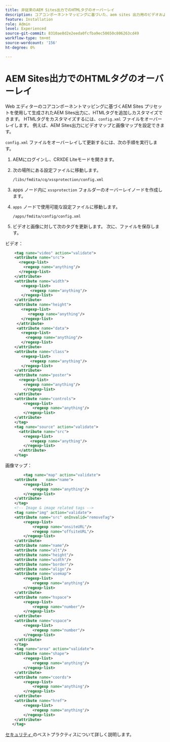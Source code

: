 ```yaml
---
title: 非従来のAEM Sites出力でのHTMLタグのオーバーレイ
description: コアコンポーネントマッピングに基づいた、aem sites 出力用のビデオおよび画像設定の指定
feature: Installation
role: Admin
level: Experienced
source-git-commit: 8310ae8d2e2eeda0fcfba9ec50650c806263cd49
workflow-type: tm+mt
source-wordcount: '156'
ht-degree: 0%

---
```



# AEM Sites出力でのHTMLタグのオーバーレイ

Web エディターのコアコンポーネントマッピングに基づくAEM Sites プリセットを使用して生成されたAEM Sites出力に、HTMLタグを追加しカスタマイズできます。 HTMLタグをカスタマイズするには、`config.xml` ファイルをオーバーレイします。 例えば、AEM Sites出力にビデオマップと画像マップを設定できます。

`config.xml` ファイルをオーバーレイして更新するには、次の手順を実行します。

1. AEMにログインし、CRXDE Liteモードを開きます。

1. 次の場所にある設定ファイルに移動します。

   `/libs/fmdita/cq/xssprotection/config.xml`

1. apps ノード内に `xssprotection` フォルダーのオーバーレイノードを作成します。

1. `apps` ノードで使用可能な設定ファイルに移動します。

   `/apps/fmdita/config/config.xml`

1. ビデオと画像に対して次のタグを更新します。 次に、ファイルを保存します。

ビデオ：

```XML
    <tag name="video" action="validate">
   	<attribute name="src">
      <regexp-list>
        <regexp name="anything"/>
      </regexp-list>
    </attribute>
    <attribute name="width">
       <regexp-list>
           <regexp name="anything"/>
       </regexp-list>
    </attribute>
    <attribute name="height">
       <regexp-list>
          <regexp name="anything"/>
       </regexp-list>
     </attribute>
     <attribute name="data">
       <regexp-list>
         <regexp name="anything"/>
       </regexp-list>
    </attribute>
    <attribute name="class">
       <regexp-list>
           <regexp name="anything"/>
       </regexp-list>
    </attribute>
    <attribute name="poster">
      <regexp-list>
        <regexp name="anything"/>
        </regexp-list>
    </attribute>
    <attribute name="controls">
        <regexp-list>
            <regexp name="anything"/>
        </regexp-list>
    </attribute>
    </tag>
    <tag name="source" action="validate">
      <attribute name="src">
        <regexp-list>
           <regexp name="anything"/>
        </regexp-list>
      </attribute>
    </tag>
```

画像マップ：

```XML
    	<tag name="map" action="validate">
	<attribute    name="name">
		<regexp-list>
			<regexp name="anything"/>
		</regexp-list>
	</attribute>
    </tag>
    <!-- Image & image related tags -->
    <tag name="img" action="validate">
	<attribute name="src" onInvalid="removeTag">
		<regexp-list>
			<regexp name="onsiteURL"/>
			<regexp name="offsiteURL"/>
		</regexp-list>
	</attribute>
	<attribute name="name"/>
	<attribute name="alt"/>
	<attribute name="height"/>
	<attribute name="width"/>
	<attribute name="border"/>
	<attribute name="align"/>
	<attribute name="usemap">
		<regexp-list>
			<regexp name="anything"/>
		</regexp-list>
	</attribute>
	<attribute name="hspace">
		<regexp-list>
			<regexp name="number"/>
		</regexp-list>
	</attribute>
	<attribute name="vspace">
		<regexp-list>
			<regexp name="number"/>
		</regexp-list>
	</attribute>
    </tag>
    <tag name="area" action="validate">
	<attribute name="shape">
		<regexp-list>
			<regexp name="anything"/>
		</regexp-list>
	</attribute>
	<attribute name="coords">
		<regexp-list>
			<regexp name="anything"/>
		</regexp-list>
	</attribute>
	<attribute name="href">
		<regexp-list>
			<regexp name="anything"/>
		</regexp-list>
	</attribute>
   </tag>
```




[ セキュリティ ](https://experienceleague.adobe.com/en/docs/experience-manager-65/content/implementing/developing/introduction/security) のベストプラクティスについて詳しく説明します。